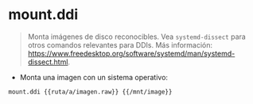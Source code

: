 # mount.ddi

> Monta imágenes de disco reconocibles.
> Vea `systemd-dissect` para otros comandos relevantes para DDIs.
> Más información: <https://www.freedesktop.org/software/systemd/man/systemd-dissect.html>.

- Monta una imagen con un sistema operativo:

`mount.ddi {{ruta/a/imagen.raw}} {{/mnt/image}}`
